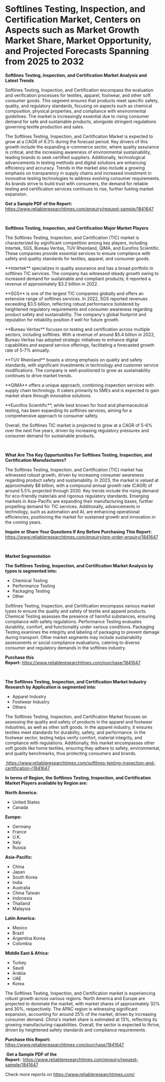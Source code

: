 <p><h1>Softlines Testing, Inspection, and Certification Market, Centers on Aspects such as Market Growth Market Share, Market Opportunity, and Projected Forecasts Spanning from 2025 to 2032</h1></p><p><strong>Softlines Testing, Inspection, and Certification Market Analysis and Latest Trends</strong></p>
<p><p>Softlines Testing, Inspection, and Certification encompass the evaluation and verification processes for textiles, apparel, footwear, and other soft consumer goods. This segment ensures that products meet specific safety, quality, and regulatory standards, focusing on aspects such as chemical composition, physical properties, and compliance with environmental guidelines. The market is increasingly essential due to rising consumer demand for safe and sustainable products, alongside stringent regulations governing textile production and sales.</p><p>The Softlines Testing, Inspection, and Certification Market is expected to grow at a CAGR of 6.3% during the forecast period. Key drivers of this growth include the expanding e-commerce sector, where quality assurance is critical, and the increasing awareness of environmental sustainability, leading brands to seek certified suppliers. Additionally, technological advancements in testing methods and digital solutions are enhancing efficiency and accuracy. Trends in the market also include a growing emphasis on transparency in supply chains and increased investment in innovative testing technologies to address evolving consumer requirements. As brands strive to build trust with consumers, the demand for reliable testing and certification services continues to rise, further fueling market expansion.</p></p>
<p><strong>Get a Sample PDF of the Report:&nbsp;</strong> <a href="https://www.reliableresearchtimes.com/enquiry/request-sample/1841647?utm_campaign=2997&utm_medium=2&utm_source=Github&utm_content=ia&utm_term=11032025&utm_id=softlines-testing-inspection-and-certification">https://www.reliableresearchtimes.com/enquiry/request-sample/1841647</a></p>
<p>&nbsp;</p>
<p><strong>Softlines Testing, Inspection, and Certification Major Market Players</strong></p>
<p><p>The Softlines Testing, Inspection, and Certification (TIC) market is characterized by significant competition among key players, including Intertek, SGS, Bureau Veritas, TUV Rheinland, QIMA, and Eurofins Scientific. These companies provide essential services to ensure compliance with safety and quality standards for textiles, apparel, and consumer goods.</p><p>**Intertek** specializes in quality assurance and has a broad portfolio in softlines TIC services. The company has witnessed steady growth owing to increased demand for sustainable and compliant products; it reported a revenue of approximately $3.2 billion in 2022.</p><p>**SGS** is one of the largest TIC companies globally and offers an extensive range of softlines services. In 2022, SGS reported revenues exceeding $3.5 billion, reflecting robust performance bolstered by heightened regulatory requirements and consumer awareness regarding product safety and sustainability. The company's global footprint and reputation for reliability position it well for future growth.</p><p>**Bureau Veritas** focuses on testing and certification across multiple sectors, including softlines. With a revenue of around $5.4 billion in 2022, Bureau Veritas has adopted strategic initiatives to enhance digital capabilities and expand service offerings, facilitating a forecasted growth rate of 5-7% annually.</p><p>**TUV Rheinland** boasts a strong emphasis on quality and safety standards, with significant investments in technology and customer service modifications. The company is well-positioned to grow as sustainability continues to drive market trends.</p><p>**QIMA** offers a unique approach, combining inspection services with supply chain technology. It caters primarily to SMEs and is expected to gain market share through innovative solutions.</p><p>**Eurofins Scientific**, while best known for food and pharmaceutical testing, has been expanding its softlines services, aiming for a comprehensive approach to consumer safety.</p><p>Overall, the Softlines TIC market is projected to grow at a CAGR of 5-6% over the next five years, driven by increasing regulatory pressures and consumer demand for sustainable products.</p></p>
<p>&nbsp;</p>
<p><strong>What Are The Key Opportunities For Softlines Testing, Inspection, and Certification Manufacturers?</strong></p>
<p><p>The Softlines Testing, Inspection, and Certification (TIC) market has witnessed robust growth, driven by increasing consumer awareness regarding product safety and sustainability. In 2023, the market is valued at approximately $8 billion, with a compound annual growth rate (CAGR) of around 5.5% projected through 2030. Key trends include the rising demand for eco-friendly materials and rigorous regulatory standards. Emerging markets in Asia-Pacific are expanding their manufacturing bases, further propelling demand for TIC services. Additionally, advancements in technology, such as automation and AI, are enhancing operational efficiencies, positioning the market for sustained growth and innovation in the coming years.</p></p>
<p><strong>Inquire or Share Your Questions If Any Before Purchasing This Report:</strong> <a href="https://www.reliableresearchtimes.com/enquiry/pre-order-enquiry/1841647?utm_campaign=2997&utm_medium=2&utm_source=Github&utm_content=ia&utm_term=11032025&utm_id=softlines-testing-inspection-and-certification">https://www.reliableresearchtimes.com/enquiry/pre-order-enquiry/1841647</a></p>
<p>&nbsp;</p>
<p><strong>Market Segmentation</strong></p>
<p><strong>The Softlines Testing, Inspection, and Certification Market Analysis by types is segmented into:</strong></p>
<p><ul><li>Chemical Testing</li><li>Performance Testing</li><li>Packaging Testing</li><li>Other</li></ul></p>
<p><p>Softlines Testing, Inspection, and Certification encompass various market types to ensure the quality and safety of textile and apparel products. Chemical Testing assesses the presence of harmful substances, ensuring compliance with safety regulations. Performance Testing evaluates durability, comfort, and functionality under various conditions. Packaging Testing examines the integrity and labeling of packaging to prevent damage during transport. Other market segments may include sustainability assessments or social compliance evaluations, catering to diverse consumer and regulatory demands in the softlines industry.</p></p>
<p><strong>Purchase this Report:&nbsp;</strong><a href="https://www.reliableresearchtimes.com/purchase/1841647?utm_campaign=2997&utm_medium=2&utm_source=Github&utm_content=ia&utm_term=11032025&utm_id=softlines-testing-inspection-and-certification">https://www.reliableresearchtimes.com/purchase/1841647</a></p>
<p>&nbsp;</p>
<p><strong>The Softlines Testing, Inspection, and Certification Market Industry Research by Application is segmented into:</strong></p>
<p><ul><li>Apparel Industry</li><li>Footwear Industry</li><li>Others</li></ul></p>
<p><p>The Softlines Testing, Inspection, and Certification Market focuses on assessing the quality and safety of products in the apparel and footwear industries, as well as other soft goods. In the apparel industry, it ensures textiles meet standards for durability, safety, and performance. In the footwear sector, testing helps verify comfort, material integrity, and compliance with regulations. Additionally, this market encompasses other soft goods like home textiles, ensuring they adhere to safety, environmental, and quality benchmarks, thus protecting consumers and brands.</p></p>
<p><a href="https://www.reliableresearchtimes.com/softlines-testing-inspection-and-certification-r1841647?utm_campaign=2997&utm_medium=2&utm_source=Github&utm_content=ia&utm_term=11032025&utm_id=softlines-testing-inspection-and-certification">&nbsp;https://www.reliableresearchtimes.com/softlines-testing-inspection-and-certification-r1841647</a></p>
<p><strong>In terms of Region, the Softlines Testing, Inspection, and Certification Market Players available by Region are:</strong></p>
<p>
    <p> <strong> North America: </strong>
        <ul>
            <li>United States</li>
            <li>Canada</li>
        </ul>
        </p> 
    <p> <strong> Europe: </strong>
        <ul>
            <li>Germany</li>
            <li>France</li>
            <li>U.K.</li>
            <li>Italy</li>
            <li>Russia</li>
        </ul>
        </p> 
    <p> <strong> Asia-Pacific: </strong>
        <ul>
            <li>China</li>
            <li>Japan</li>
            <li>South Korea</li>
            <li>India</li>
            <li>Australia</li>
            <li>China Taiwan</li>
            <li>Indonesia</li>
            <li>Thailand</li>
            <li>Malaysia</li>
        </ul>
        </p> 
    <p> <strong> Latin America: </strong>
        <ul>
            <li>Mexico</li>
            <li>Brazil</li>
            <li>Argentina Korea</li>
            <li>Colombia</li>
        </ul>
        </p> 
    <p> <strong> Middle East & Africa: </strong>
        <ul>
            <li>Turkey</li>
            <li>Saudi</li>
            <li>Arabia</li>
            <li>UAE</li>
            <li>Korea</li>
        </ul>
    </p>
    </p>
<p><p>The Softlines Testing, Inspection, and Certification market is experiencing robust growth across various regions. North America and Europe are projected to dominate the market, with market shares of approximately 32% and 30%, respectively. The APAC region is witnessing significant expansion, accounting for around 25% of the market, driven by increasing consumer demand. China's market share is estimated at 13%, reflecting its growing manufacturing capabilities. Overall, the sector is expected to thrive, driven by heightened safety standards and compliance requirements.</p></p>
<p><strong>Purchase this Report: </strong><a href="https://www.reliableresearchtimes.com/purchase/1841647?utm_campaign=2997&utm_medium=2&utm_source=Github&utm_content=ia&utm_term=11032025&utm_id=softlines-testing-inspection-and-certification">https://www.reliableresearchtimes.com/purchase/1841647</a></p>
<p>&nbsp;<strong>Get a Sample PDF of the Report:&nbsp;&nbsp;</strong><a href="https://www.reliableresearchtimes.com/enquiry/request-sample/1841647?utm_campaign=2997&utm_medium=2&utm_source=Github&utm_content=ia&utm_term=11032025&utm_id=softlines-testing-inspection-and-certification">https://www.reliableresearchtimes.com/enquiry/request-sample/1841647</a></p>
<p><strong></strong></p>
<p>Check more reports on <a href="https://www.reliableresearchtimes.com/?utm_campaign=2997&utm_medium=2&utm_source=Github&utm_content=ia&utm_term=11032025&utm_id=softlines-testing-inspection-and-certification">https://www.reliableresearchtimes.com/</a></p>